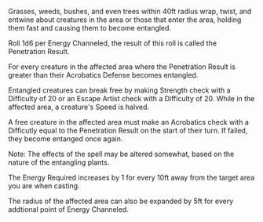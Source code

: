 Grasses, weeds, bushes, and even trees within 40ft radius wrap, twist, and entwine about creatures in the area or those that enter the area, holding them fast and causing them to become entangled. 

Roll 1d6 per Energy Channeled, the result of this roll is called the Penetration Result.

For every creature in the affected area where the Penetration Result is greater than their Acrobatics Defense becomes entangled.

Entangled creatures can break free by making Strength check with a Difficulty of 20 or an Escape Artist check with a Difficulty of 20. While in the affected area, a creature's Speed is halved.

A free creature in the affected area must make an Acrobatics check with a Difficutly equal to the Penetration Result on the start of their turn. If failed, they become entanged once again.

Note: The effects of the spell may be altered somewhat, based on the nature of the entangling plants.

The Energy Required increases by 1 for every 10ft away from the target area you are when casting.

The radius of the affected area can also be expanded by 5ft for every addtional point of Energy Channeled.
